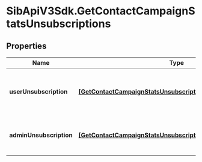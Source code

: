 # SibApiV3Sdk.GetContactCampaignStatsUnsubscriptions

## Properties
Name | Type | Description | Notes
------------ | ------------- | ------------- | -------------
**userUnsubscription** | [**[GetContactCampaignStatsUnsubscriptionsUserUnsubscription]**](GetContactCampaignStatsUnsubscriptionsUserUnsubscription.md) | Contact has unsubscribed via the unsubscription link in the email | 
**adminUnsubscription** | [**[GetContactCampaignStatsUnsubscriptionsAdminUnsubscription]**](GetContactCampaignStatsUnsubscriptionsAdminUnsubscription.md) | Contact has been unsubscribed from the administrator | 


